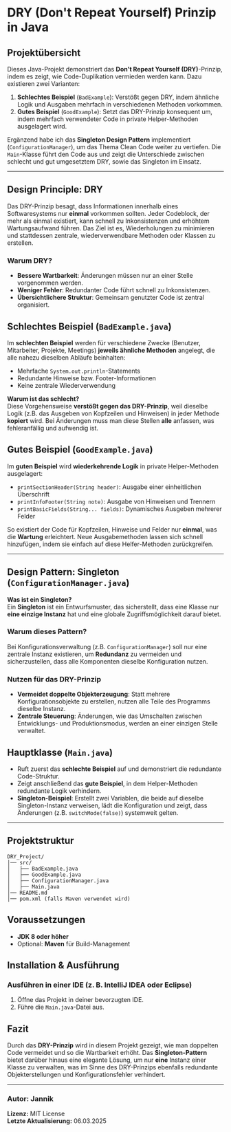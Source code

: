 # DRY (Don't Repeat Yourself) Prinzip in Java

## Projektübersicht

Dieses Java-Projekt demonstriert das **Don't Repeat Yourself (DRY)**-Prinzip, indem es zeigt, wie Code-Duplikation vermieden werden kann. Dazu existieren zwei Varianten:

1. **Schlechtes Beispiel** (`BadExample`): Verstößt gegen DRY, indem ähnliche Logik und Ausgaben mehrfach in verschiedenen Methoden vorkommen.
2. **Gutes Beispiel** (`GoodExample`): Setzt das DRY-Prinzip konsequent um, indem mehrfach verwendeter Code in private Helper-Methoden ausgelagert wird.

Ergänzend habe ich das **Singleton Design Pattern** implementiert (`ConfigurationManager`), um das Thema Clean Code weiter zu vertiefen. Die `Main`-Klasse führt den Code aus und zeigt die Unterschiede zwischen schlecht und gut umgesetztem DRY, sowie das Singleton im Einsatz.

---

## Design Principle: DRY

Das DRY-Prinzip besagt, dass Informationen innerhalb eines Softwaresystems nur **einmal** vorkommen sollten. Jeder Codeblock, der mehr als einmal existiert, kann schnell zu Inkonsistenzen und erhöhtem Wartungsaufwand führen. Das Ziel ist es, Wiederholungen zu minimieren und stattdessen zentrale, wiederverwendbare Methoden oder Klassen zu erstellen.

### Warum DRY?

- **Bessere Wartbarkeit**: Änderungen müssen nur an einer Stelle vorgenommen werden.
- **Weniger Fehler**: Redundanter Code führt schnell zu Inkonsistenzen.
- **Übersichtlichere Struktur**: Gemeinsam genutzter Code ist zentral organisiert.

## Schlechtes Beispiel (`BadExample.java`)

Im **schlechten Beispiel** werden für verschiedene Zwecke (Benutzer, Mitarbeiter, Projekte, Meetings) **jeweils ähnliche Methoden** angelegt, die alle nahezu dieselben Abläufe beinhalten:

- Mehrfache `System.out.println`-Statements
- Redundante Hinweise bzw. Footer-Informationen
- Keine zentrale Wiederverwendung

**Warum ist das schlecht?**  
Diese Vorgehensweise **verstößt gegen das DRY-Prinzip**, weil dieselbe Logik (z.B. das Ausgeben von Kopfzeilen und Hinweisen) in jeder Methode **kopiert** wird. Bei Änderungen muss man diese Stellen **alle** anfassen, was fehleranfällig und aufwendig ist.

## Gutes Beispiel (`GoodExample.java`)

Im **guten Beispiel** wird **wiederkehrende Logik** in private Helper-Methoden ausgelagert:

- `printSectionHeader(String header)`: Ausgabe einer einheitlichen Überschrift
- `printInfoFooter(String note)`: Ausgabe von Hinweisen und Trennern
- `printBasicFields(String... fields)`: Dynamisches Ausgeben mehrerer Felder

So existiert der Code für Kopfzeilen, Hinweise und Felder nur **einmal**, was die **Wartung** erleichtert. Neue Ausgabemethoden lassen sich schnell hinzufügen, indem sie einfach auf diese Helfer-Methoden zurückgreifen.

---

## Design Pattern: Singleton (`ConfigurationManager.java`)

**Was ist ein Singleton?**  
Ein **Singleton** ist ein Entwurfsmuster, das sicherstellt, dass eine Klasse nur **eine einzige Instanz** hat und eine globale Zugriffsmöglichkeit darauf bietet.

### Warum dieses Pattern?

Bei Konfigurationsverwaltung (z.B. `ConfigurationManager`) soll nur eine zentrale Instanz existieren, um **Redundanz** zu vermeiden und sicherzustellen, dass alle Komponenten dieselbe Konfiguration nutzen.

### Nutzen für das DRY-Prinzip

- **Vermeidet doppelte Objekterzeugung**: Statt mehrere Konfigurationsobjekte zu erstellen, nutzen alle Teile des Programms dieselbe Instanz.
- **Zentrale Steuerung**: Änderungen, wie das Umschalten zwischen Entwicklungs- und Produktionsmodus, werden an einer einzigen Stelle verwaltet.

## Hauptklasse (`Main.java`)

- Ruft zuerst das **schlechte Beispiel** auf und demonstriert die redundante Code-Struktur.
- Zeigt anschließend das **gute Beispiel**, in dem Helper-Methoden redundante Logik verhindern.
- **Singleton-Beispiel**: Erstellt zwei Variablen, die beide auf dieselbe Singleton-Instanz verweisen, lädt die Konfiguration und zeigt, dass Änderungen (z.B. `switchMode(false)`) systemweit gelten.

---

## Projektstruktur

```
DRY_Project/
│── src/
│   ├── BadExample.java
│   ├── GoodExample.java
│   ├── ConfigurationManager.java
│   ├── Main.java
│── README.md
│── pom.xml (falls Maven verwendet wird)
```

## Voraussetzungen

- **JDK 8 oder höher**
- Optional: **Maven** für Build-Management

## Installation & Ausführung

### Ausführen in einer IDE (z. B. IntelliJ IDEA oder Eclipse)

1. Öffne das Projekt in deiner bevorzugten IDE.
2. Führe die `Main.java`-Datei aus.

## Fazit

Durch das **DRY-Prinzip** wird in diesem Projekt gezeigt, wie man doppelten Code vermeidet und so die Wartbarkeit erhöht. Das **Singleton-Pattern** bietet darüber hinaus eine elegante Lösung, um nur **eine** Instanz einer Klasse zu verwalten, was im Sinne des DRY-Prinzips ebenfalls redundante Objekterstellungen und Konfigurationsfehler verhindert.

---

### Autor: Jannik

**Lizenz:** MIT License  
**Letzte Aktualisierung:** 06.03.2025
